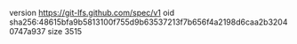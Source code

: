 version https://git-lfs.github.com/spec/v1
oid sha256:48615bfa9b5813100f755d9b63537213f7b656f4a2198d6caa2b32040747a937
size 3515
